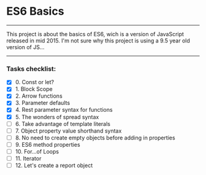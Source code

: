 # ES6 Basics

---

This project is about the basics of ES6, wich is a version of JavaScript released
in mid 2015. I'm not sure why this project is using a 9.5 year old version of JS...

---

### Tasks checklist:
[//]: # ("​" comes before every number because otherwise, the
numbers will be formatted like "i, ii, iii, iv, etc." instead
of "1, 2, 3, 4, etc.". "​" is a zero-width space)
- [X] ​0. Const or let?
- [X] ​1. Block Scope
- [X] ​2. Arrow functions
- [X] ​3. Parameter defaults
- [X] ​4. Rest parameter syntax for functions
- [X] ​5. The wonders of spread syntax
- [ ] ​6. Take advantage of template literals
- [ ] ​7. Object property value shorthand syntax
- [ ] ​8. No need to create empty objects before adding in properties
- [ ] ​9. ES6 method properties
- [ ] ​10. For...of Loops
- [ ] ​11. Iterator
- [ ] ​12. Let's create a report object